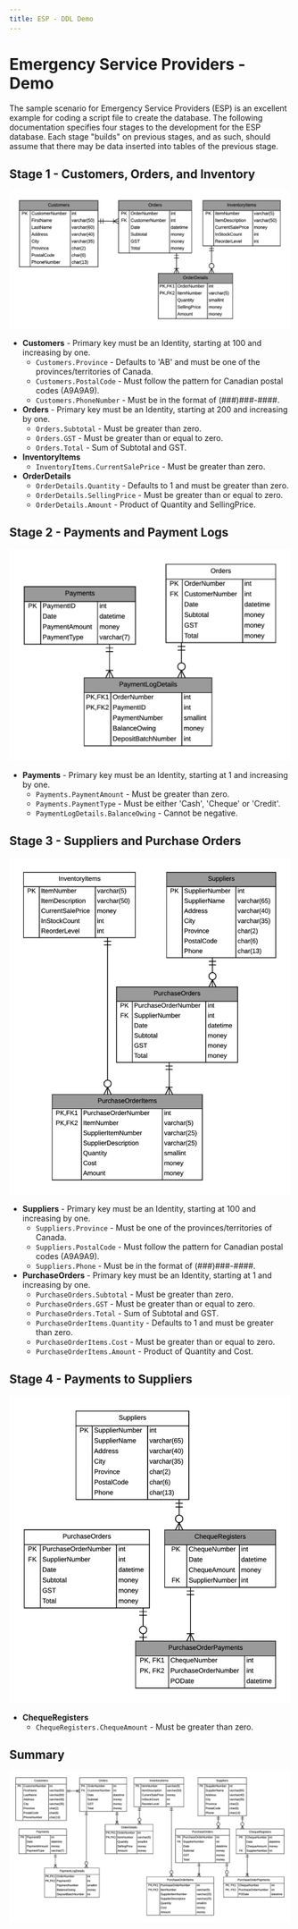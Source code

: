 ```yaml
---
title: ESP - DDL Demo
---
```

# Emergency Service Providers - Demo

The sample scenario for Emergency Service Providers (ESP) is an excellent example for coding a script file to create the database. The following documentation specifies four stages to the development for the ESP database. Each stage "builds" on previous stages, and as such, should assume that there may be data inserted into tables of the previous stage.

## Stage 1 - Customers, Orders, and Inventory

![Physical ERD - Spec 1](./ESP-Merged-ERD-Physical-Part-1.png)

- **Customers** - Primary key must be an Identity, starting at 100 and increasing by one.
  - `Customers.Province` - Defaults to 'AB' and must be one of the provinces/territories of Canada.
  - `Customers.PostalCode` - Must follow the pattern for Canadian postal codes (A9A9A9).
  - `Customers.PhoneNumber` - Must be in the format of (###)###-####.
- **Orders** - Primary key must be an Identity, starting at 200 and increasing by one.
  - `Orders.Subtotal` - Must be greater than zero.
  - `Orders.GST` - Must be greater than or equal to zero.
  - `Orders.Total` - Sum of Subtotal and GST.
- **InventoryItems**
  - `InventoryItems.CurrentSalePrice` - Must be greater than zero.
- **OrderDetails**
  - `OrderDetails.Quantity` - Defaults to 1 and must be greater than zero.
  - `OrderDetails.SellingPrice` - Must be greater than or equal to zero.
  - `OrderDetails.Amount` - Product of Quantity and SellingPrice.

## Stage 2 - Payments and Payment Logs

![Physical ERD - Spec 2](./ESP-Merged-ERD-Physical-Part-2.png)

- **Payments** - Primary key must be an Identity, starting at 1 and increasing by one.
  - `Payments.PaymentAmount` - Must be greater than zero.
  - `Payments.PaymentType` - Must be either 'Cash', 'Cheque' or 'Credit'.
  - `PaymentLogDetails.BalanceOwing` - Cannot be negative.

## Stage 3 - Suppliers and Purchase Orders

![Physical ERD - Spec 3](./ESP-Merged-ERD-Physical-Part-3.png)

- **Suppliers** - Primary key must be an Identity, starting at 100 and increasing by one.
  - `Suppliers.Province` - Must be one of the provinces/territories of Canada.
  - `Suppliers.PostalCode` - Must follow the pattern for Canadian postal codes (A9A9A9).
  - `Suppliers.Phone` - Must be in the format of (###)###-####.
- **PurchaseOrders** - Primary key must be an Identity, starting at 1 and increasing by one.
  - `PurchaseOrders.Subtotal` - Must be greater than zero.
  - `PurchaseOrders.GST` - Must be greater than or equal to zero.
  - `PurchaseOrders.Total` - Sum of Subtotal and GST.
  - `PurchaseOrderItems.Quantity` - Defaults to 1 and must be greater than zero.
  - `PurchaseOrderItems.Cost` - Must be greater than or equal to zero.
  - `PurchaseOrderItems.Amount` - Product of Quantity and Cost.

## Stage 4 - Payments to Suppliers

![Physical ERD - Spec 4](./ESP-Merged-ERD-Physical-Part-4.png)

- **ChequeRegisters**
  - `ChequeRegisters.ChequeAmount` - Must be greater than zero.

## Summary

![Complete Physical ERD - Spec 1 through 4](./ESP-Merged-ERD-Physical.png)
